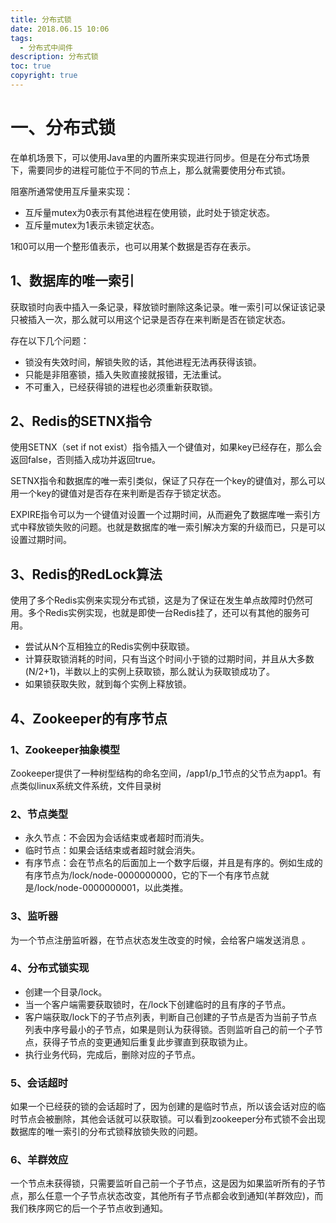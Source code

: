 ```yaml
---
title: 分布式锁
date: 2018.06.15 10:06
tags:
  - 分布式中间件
description: 分布式锁
toc: true
copyright: true
---
```


# 一、分布式锁

在单机场景下，可以使用Java里的内置所来实现进行同步。但是在分布式场景下，需要同步的进程可能位于不同的节点上，那么就需要使用分布式锁。

阻塞所通常使用互斥量来实现：

- 互斥量mutex为0表示有其他进程在使用锁，此时处于锁定状态。
- 互斥量mutex为1表示未锁定状态。

1和0可以用一个整形值表示，也可以用某个数据是否存在表示。

## 1、数据库的唯一索引

获取锁时向表中插入一条记录，释放锁时删除这条记录。唯一索引可以保证该记录只被插入一次，那么就可以用这个记录是否存在来判断是否在锁定状态。

存在以下几个问题：

- 锁没有失效时间，解锁失败的话，其他进程无法再获得该锁。
- 只能是非阻塞锁，插入失败直接就报错，无法重试。
- 不可重入，已经获得锁的进程也必须重新获取锁。

## 2、Redis的SETNX指令

使用SETNX（set if not exist）指令插入一个键值对，如果key已经存在，那么会返回false，否则插入成功并返回true。

SETNX指令和数据库的唯一索引类似，保证了只存在一个key的键值对，那么可以用一个key的键值对是否存在来判断是否存于锁定状态。

EXPIRE指令可以为一个键值对设置一个过期时间，从而避免了数据库唯一索引方式中释放锁失败的问题。也就是数据库的唯一索引解决方案的升级而已，只是可以设置过期时间。

## 3、Redis的RedLock算法

使用了多个Redis实例来实现分布式锁，这是为了保证在发生单点故障时仍然可用。多个Redis实例实现，也就是即使一台Redis挂了，还可以有其他的服务可用。

- 尝试从N个互相独立的Redis实例中获取锁。
- 计算获取锁消耗的时间，只有当这个时间小于锁的过期时间，并且从大多数(N/2+1)，半数以上的实例上获取锁，那么就认为获取锁成功了。
- 如果锁获取失败，就到每个实例上释放锁。

## 4、Zookeeper的有序节点

### 1、Zookeeper抽象模型

Zookeeper提供了一种树型结构的命名空间，/app1/p_1节点的父节点为app1。有点类似linux系统文件系统，文件目录树

### 2、节点类型

- 永久节点：不会因为会话结束或者超时而消失。
- 临时节点：如果会话结束或者超时就会消失。
- 有序节点：会在节点名的后面加上一个数字后缀，并且是有序的。例如生成的有序节点为/lock/node-0000000000，它的下一个有序节点就是/lock/node-0000000001，以此类推。

### 3、监听器

为一个节点注册监听器，在节点状态发生改变的时候，会给客户端发送消息 。

### 4、分布式锁实现

- 创建一个目录/lock。
- 当一个客户端需要获取锁时，在/lock下创建临时的且有序的子节点。
- 客户端获取/lock下的子节点列表，判断自己创建的子节点是否为当前子节点列表中序号最小的子节点，如果是则认为获得锁。否则监听自己的前一个子节点，获得子节点的变更通知后重复此步骤直到获取锁为止。
- 执行业务代码，完成后，删除对应的子节点。

### 5、会话超时

如果一个已经获的锁的会话超时了，因为创建的是临时节点，所以该会话对应的临时节点会被删除，其他会话就可以获取锁。可以看到zookeeper分布式锁不会出现数据库的唯一索引的分布式锁释放锁失败的问题。

### 6、羊群效应

一个节点未获得锁，只需要监听自己前一个子节点，这是因为如果监听所有的子节点，那么任意一个子节点状态改变，其他所有子节点都会收到通知(羊群效应)，而我们秩序网它的后一个子节点收到通知。
